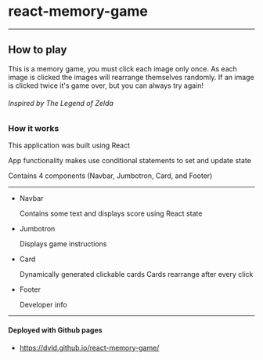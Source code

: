 # react-memory-game

---

## How to play

This is a memory game, you must click each image only once.
As each image is clicked the images will rearrange themselves randomly.
If an image is clicked twice it's game over, but you can always try again!


###### Inspired by The Legend of Zelda


### How it works

This application was built using React

App functionality makes use conditional statements to set and update state

Contains 4 components (Navbar, Jumbotron, Card, and Footer)

---

* Navbar

  Contains some text and displays score using React state
  
* Jumbotron

  Displays game instructions
  
* Card

  Dynamically generated clickable cards
  Cards rearrange after every click
  
* Footer

  Developer info
  
---

#### Deployed with Github pages

* https://dvld.github.io/react-memory-game/
